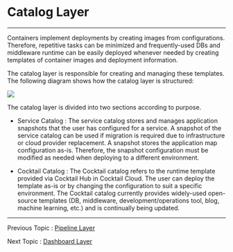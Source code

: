 # Catalog Layer

---

Containers implement deployments by creating images from configurations. Therefore, repetitive tasks can be minimized and frequently-used DBs and middleware runtime can be easily deployed whenever needed by creating templates of container images and deployment information.

The catalog layer is responsible for creating and managing these templates. The following diagram shows how the catalog layer is structured:

![](/assets/cocktailcloud-architecture-6.png)

The catalog layer is divided into two sections according to purpose.

* Service Catalog : The service catalog stores and manages application snapshots that the user has configured for a service. A snapshot of the service catalog can be used if migration is required due to infrastructure or cloud provider replacement. A snapshot stores the application map configuration as-is. Therefore, the snapshot configuration must be modified as needed when deploying to a different environment.

* Cocktail Catalog : The Cocktail catalog refers to the runtime template provided via Cocktail Hub in Cocktail Cloud. The user can deploy the template as-is or by changing the configuration to suit a specific environment. The Cocktail catalog currently provides widely-used open-source templates (DB, middleware, development/operations tool, blog, machine learning, etc.) and is continually being updated.

---

Previous Topic : [Pipeline Layer](/d30c-c774-d504-b77c-c778-b808-c774-c5b4.md)

Next Topic : [Dashboard Layer](/b300-c2dc-bcf4-b4dc-b808-c774-c5b4.md)


